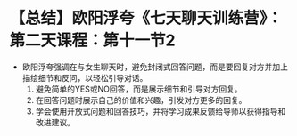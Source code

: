 # 【总结】欧阳浮夸《七天聊天训练营》：第二天课程：第十一节2

-   欧阳浮夸强调在与女生聊天时，避免封闭式回答问题，而是要回复对方并加上描绘细节和反问，以轻松引导对话。
    1.  避免简单的YES或NO回答，而是展示细节和引导对方回复。
    2.  在回答问题时展示自己的价值和兴趣，引发对方更多的回复。
    3.  学会使用开放式问题和回答技巧，并将学习成果反馈给导师以获得指导和改进建议。